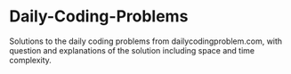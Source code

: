 # Daily-Coding-Problems

Solutions to the daily coding problems from dailycodingproblem.com, with question and explanations of the solution including space and time complexity.
